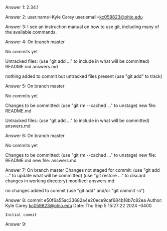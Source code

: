 Answer 1: 
2.34.1

Answer 2:
user.name=Kyle Carey
user.email=kc059823@ohio.edu

Answer 3:
I see an instruction manual on how to use git, including many of the available commands.

Answer 4:
On branch master

No commits yet

Untracked files:
  (use "git add <file>..." to include in what will be committed)
	README.md
	answers.md

nothing added to commit but untracked files present (use "git add" to track)

Answer 5:
On branch master

No commits yet

Changes to be committed:
  (use "git rm --cached <file>..." to unstage)
	new file:   README.md

Untracked files:
  (use "git add <file>..." to include in what will be committed)
	answers.md

Answer 6:
On branch master

No commits yet

Changes to be committed:
  (use "git rm --cached <file>..." to unstage)
	new file:   README.md
	new file:   answers.md

Answer 7:
On branch master
Changes not staged for commit:
  (use "git add <file>..." to update what will be committed)
  (use "git restore <file>..." to discard changes in working directory)
	modified:   answers.md

no changes added to commit (use "git add" and/or "git commit -a")

Answer 8:
commit e50f6a55ac33682a4e20ece9caf684b18b7c82ea
Author: Kyle Carey <kc059823@ohio.edu>
Date:   Thu Sep 5 15:27:22 2024 -0400

    Initial commit

Answer 9:
